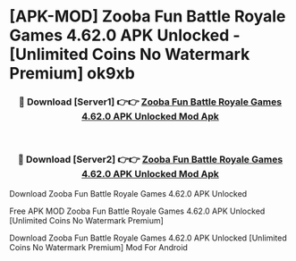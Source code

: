 # [APK-MOD] Zooba  Fun Battle Royale Games 4.62.0 APK Unlocked - [Unlimited Coins No Watermark Premium] ok9xb



<div align="center">
<h3>🔴 Download [Server1] 👉👉 <a href="https://momento.my/?title=Zooba__Fun_Battle_Royale_Games_4.62.0_APK_Unlocked">Zooba  Fun Battle Royale Games 4.62.0 APK Unlocked Mod Apk</a></h3><br>

<h3>🔴 Download [Server2] 👉👉 <a href="https://momento.my/?title=Zooba__Fun_Battle_Royale_Games_4.62.0_APK_Unlocked">Zooba  Fun Battle Royale Games 4.62.0 APK Unlocked Mod Apk</a></h3>
</div>



Download Zooba  Fun Battle Royale Games 4.62.0 APK Unlocked 

Free APK MOD Zooba  Fun Battle Royale Games 4.62.0 APK Unlocked [Unlimited Coins No Watermark Premium]

Download Zooba  Fun Battle Royale Games 4.62.0 APK Unlocked [Unlimited Coins No Watermark Premium] Mod For Android
